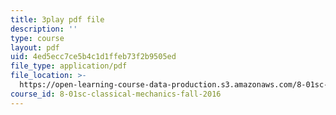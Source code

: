 ```yaml
---
title: 3play pdf file
description: ''
type: course
layout: pdf
uid: 4ed5ecc7ce5b4c1d1ffeb73f2b9505ed
file_type: application/pdf
file_location: >-
  https://open-learning-course-data-production.s3.amazonaws.com/8-01sc-classical-mechanics-fall-2016/4ed5ecc7ce5b4c1d1ffeb73f2b9505ed_sxv80X2jQYQ.pdf
course_id: 8-01sc-classical-mechanics-fall-2016
---
```

